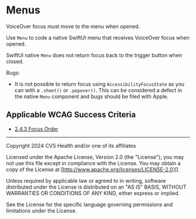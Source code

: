 # Menus

VoiceOver focus must move to the menu when opened. 

Use `Menu` to code a native SwiftUI menu that receives VoiceOver focus when opened. 

SwiftUI native `Menu` does not return focus back to the trigger button when closed. 

Bugs:

- It is not possible to return focus using `AccessibilityFocusState` as you can with a `.sheet()` or `.popover()`. This can be considered a defect in the native `Menu` component and bugs should be filed with Apple.
    
## Applicable WCAG Success Criteria
- [2.4.3 Focus Order](https://www.w3.org/WAI/WCAG22/Understanding/focus-order)

----

Copyright 2024 CVS Health and/or one of its affiliates

Licensed under the Apache License, Version 2.0 (the "License");
you may not use this file except in compliance with the License.
You may obtain a copy of the License at
[http://www.apache.org/licenses/LICENSE-2.0]()

Unless required by applicable law or agreed to in writing, software
distributed under the License is distributed on an "AS IS" BASIS,
WITHOUT WARRANTIES OR CONDITIONS OF ANY KIND, either express or implied.

See the License for the specific language governing permissions and
limitations under the License.
